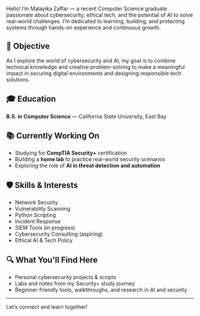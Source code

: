 Hello! I’m Malayika Zaffar — a recent Computer Science graduate passionate about cybersecurity, ethical tech, and the potential of AI to solve real-world challenges. I’m dedicated to learning, building, and protecting systems through hands-on experience and continuous growth.

## 🎯 Objective  
As I explore the world of cybersecurity and AI, my goal is to combine technical knowledge and creative problem-solving to make a meaningful impact in securing digital environments and designing responsible tech solutions.

## 🎓 Education  
**B.S. in Computer Science** — California State University, East Bay

## 📚 Currently Working On  
- Studying for **CompTIA Security+** certification  
- Building a **home lab** to practice real-world security scenarios  
- Exploring the role of **AI in threat detection and automation**

## 🛡️ Skills & Interests  
- Network Security  
- Vulnerability Scanning  
- Python Scripting  
- Incident Response  
- SIEM Tools (in progress)  
- Cybersecurity Consulting (aspiring)  
- Ethical AI & Tech Policy  

## 🔍 What You'll Find Here  
- Personal cybersecurity projects & scripts  
- Labs and notes from my Security+ study journey  
- Beginner-friendly tools, walkthroughs, and research in AI and security  

---

Let’s connect and learn together!
